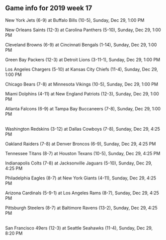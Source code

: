 ## Game info for 2019 week 17
New York Jets (6-9) at Buffalo Bills (10-5), Sunday, Dec 29, 1:00 PM

New Orleans Saints (12-3) at Carolina Panthers (5-10), Sunday, Dec 29, 1:00 PM

Cleveland Browns (6-9) at Cincinnati Bengals (1-14), Sunday, Dec 29, 1:00 PM

Green Bay Packers (12-3) at Detroit Lions (3-11-1), Sunday, Dec 29, 1:00 PM

Los Angeles Chargers (5-10) at Kansas City Chiefs (11-4), Sunday, Dec 29, 1:00 PM

Chicago Bears (7-8) at Minnesota Vikings (10-5), Sunday, Dec 29, 1:00 PM

Miami Dolphins (4-11) at New England Patriots (12-3), Sunday, Dec 29, 1:00 PM

Atlanta Falcons (6-9) at Tampa Bay Buccaneers (7-8), Sunday, Dec 29, 1:00 PM

<br/>Washington Redskins (3-12) at Dallas Cowboys (7-8), Sunday, Dec 29, 4:25 PM

Oakland Raiders (7-8) at Denver Broncos (6-9), Sunday, Dec 29, 4:25 PM

Tennessee Titans (8-7) at Houston Texans (10-5), Sunday, Dec 29, 4:25 PM

Indianapolis Colts (7-8) at Jacksonville Jaguars (5-10), Sunday, Dec 29, 4:25 PM

Philadelphia Eagles (8-7) at New York Giants (4-11), Sunday, Dec 29, 4:25 PM

Arizona Cardinals (5-9-1) at Los Angeles Rams (8-7), Sunday, Dec 29, 4:25 PM

Pittsburgh Steelers (8-7) at Baltimore Ravens (13-2), Sunday, Dec 29, 4:25 PM

<br/>San Francisco 49ers (12-3) at Seattle Seahawks (11-4), Sunday, Dec 29, 8:20 PM

